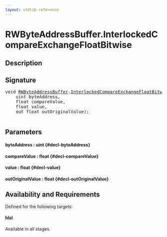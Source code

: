 ```yaml
---
layout: stdlib-reference
---
```


# RWByteAddressBuffer\.InterlockedCompareExchangeFloatBitwise

## Description





## Signature 

<pre>
void <a href="/stdlib-reference/types/RWByteAddressBuffer/index" class="code_type">RWByteAddressBuffer</a>.<a href="/stdlib-reference/types/RWByteAddressBuffer/InterlockedCompareExchangeFloatBitwise">InterlockedCompareExchangeFloatBitwise</a>(
    uint <span class='code_param'>byteAddress</span>,
    float <span class='code_param'>compareValue</span>,
    float <span class='code_param'>value</span>,
    out float <span class='code_param'>outOriginalValue</span>);

</pre>

## Parameters

#### byteAddress  : uint {#decl-byteAddress}
#### compareValue  : float {#decl-compareValue}
#### value  : float {#decl-value}
#### outOriginalValue  : float {#decl-outOriginalValue}

## Availability and Requirements

Defined for the following targets:

#### hlsl
Available in all stages.



